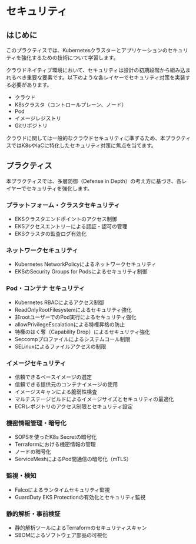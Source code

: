 # セキュリティ

## はじめに

このプラクティスでは、Kubernetesクラスターとアプリケーションのセキュリティを強化するための技術について学習します。

クラウドネイティブ環境において、セキュリティは設計の初期段階から組み込まれるべき重要な要素です。以下のような各レイヤーでセキュリティ対策を実装する必要があります。

- クラウド
- K8sクラスタ（コントロールプレーン、ノード）
- Pod
- イメージレジストリ
- Gitリポジトリ

クラウドに関しては一般的なクラウドセキュリティに準ずるため、本プラクティスではK8sやIaCに特化したセキュリティ対策に焦点を当てます。

## プラクティス

本プラクティスでは、多層防御（Defense in Depth）の考え方に基づき、各レイヤーでセキュリティを強化します。

### プラットフォーム・クラスタセキュリティ

  - EKSクラスタエンドポイントのアクセス制御
  - EKSアクセスエントリーによる認証・認可の管理
  - EKSクラスタの監査ログ有効化

### ネットワークセキュリティ

  - Kubernetes NetworkPolicyによるネットワークセキュリティ
  - EKSのSecurity Groups for Podsによるセキュリティ制御

### Pod・コンテナ セキュリティ

  - Kubernetes RBACによるアクセス制御
  - ReadOnlyRootFilesystemによるセキュリティ強化
  - 非rootユーザーでのPod実行によるセキュリティ強化
  - allowPrivilegeEscalationによる特権昇格の防止
  - 特権のはく奪（Capability Drop）によるセキュリティ強化
  - Seccompプロファイルによるシステムコール制限
  - SELinuxによるファイルアクセスの制限

### イメージセキュリティ

  - 信頼できるベースイメージの選定
  - 信頼できる提供元のコンテナイメージの使用
  - イメージスキャンによる脆弱性検査
  - マルチステージビルドによるイメージサイズとセキュリティの最適化
  - ECRレポジトリのアクセス制限とセキュリティ設定

### 機密情報管理・暗号化

  - SOPSを使ったK8s Secretの暗号化
  - Terraformにおける機密情報の管理
  - ノードの暗号化
  - ServiceMeshによるPod間通信の暗号化（mTLS）

### 監視・検知

  - Falcoによるランタイムセキュリティ監視
  - GuardDuty EKS Protectionの有効化とセキュリティ監視

### 静的解析・事前検証

  - 静的解析ツールによるTerraformのセキュリティスキャン
  - SBOMによるソフトウェア部品の可視化

